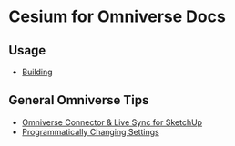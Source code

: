 # Cesium for Omniverse Docs

## Usage

- [Building](./building/building.md)

## General Omniverse Tips

- [Omniverse Connector & Live Sync for SketchUp](./connectors/sketchup_connector.adoc)
- [Programmatically Changing Settings](./kit/programmatically_changing_settings.md)
